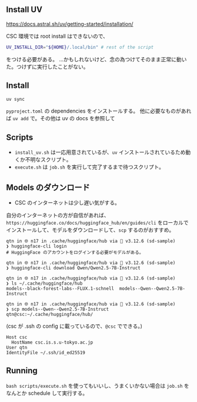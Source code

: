 ## Install UV

https://docs.astral.sh/uv/getting-started/installation/

CSC 環境では root install はできないので、

```bash
UV_INSTALL_DIR="${HOME}/.local/bin" # rest of the script
```

をつける必要がある。
...かもしれないけど、念の為つけてそのまま正常に動いた。つけずに実行したことがない。

## Install

```bash
uv sync
```

`pyproject.toml` の dependencies をインストールする。
他に必要なものがあれば `uv add` で。その他は uv の docs を参照して

## Scripts

- `install_uv.sh` は一応用意されているが、`uv` インストールされているため動くか不明なスクリプト。
- `execute.sh` は `job.sh` を実行して完了するまで待つスクリプト。

## Models のダウンロード

- CSC のインターネットは少し遅い気がする。

自分のインターネットの方が自信があれば、`https://huggingface.co/docs/huggingface_hub/en/guides/cli` をローカルでインストールして、モデルをダウンロードして、`scp` するのがおすすめ。

```
qtn in 🌐 n17 in .cache/huggingface/hub via 🐍 v3.12.6 (sd-sample)
❯ huggingface-cli login
# HuggingFace のアカウントをログインする必要がモデルがある。

qtn in 🌐 n17 in .cache/huggingface/hub via 🐍 v3.12.6 (sd-sample)
❯ huggingface-cli download Qwen/Qwen2.5-7B-Instruct

qtn in 🌐 n17 in .cache/huggingface/hub via 🐍 v3.12.6 (sd-sample)
❯ ls ~/.cache/huggingface/hub
models--black-forest-labs--FLUX.1-schnell  models--Qwen--Qwen2.5-7B-Instruct

qtn in 🌐 n17 in .cache/huggingface/hub via 🐍 v3.12.6 (sd-sample)
❯ scp models--Qwen--Qwen2.5-7B-Instruct qtn@csc:~/.cache/huggingface/hub/
```

(csc が .ssh の config に載っているので、`@csc` でできる。)
```
Host csc
  HostName csc.is.s.u-tokyo.ac.jp                                                              User qtn                                                                                     IdentityFile ~/.ssh/id_ed25519
```

## Running

`bash scripts/execute.sh` を使ってもいいし、うまくいかない場合は `job.sh` をなんとか schedule して実行する。
